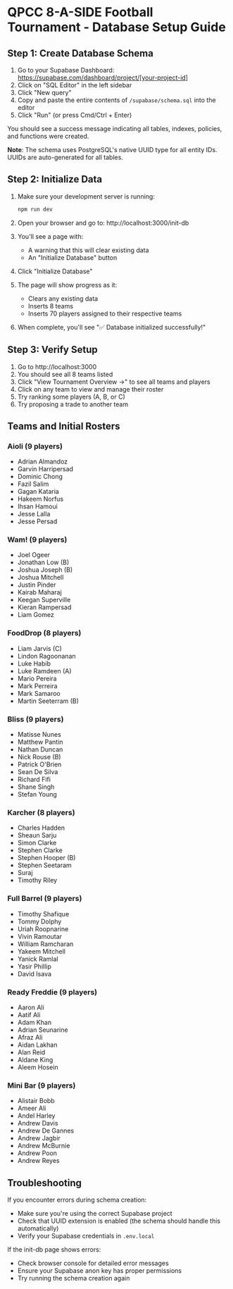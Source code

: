 # QPCC 8-A-SIDE Football Tournament - Database Setup Guide

## Step 1: Create Database Schema

1. Go to your Supabase Dashboard: https://supabase.com/dashboard/project/[your-project-id]
2. Click on "SQL Editor" in the left sidebar
3. Click "New query"
4. Copy and paste the entire contents of `/supabase/schema.sql` into the editor
5. Click "Run" (or press Cmd/Ctrl + Enter)

You should see a success message indicating all tables, indexes, policies, and functions were created.

**Note**: The schema uses PostgreSQL's native UUID type for all entity IDs. UUIDs are auto-generated for all tables.

## Step 2: Initialize Data

1. Make sure your development server is running:
   ```bash
   npm run dev
   ```

2. Open your browser and go to: http://localhost:3000/init-db

3. You'll see a page with:
   - A warning that this will clear existing data
   - An "Initialize Database" button

4. Click "Initialize Database"

5. The page will show progress as it:
   - Clears any existing data
   - Inserts 8 teams
   - Inserts 70 players assigned to their respective teams

6. When complete, you'll see "✅ Database initialized successfully!"

## Step 3: Verify Setup

1. Go to http://localhost:3000
2. You should see all 8 teams listed
3. Click "View Tournament Overview →" to see all teams and players
4. Click on any team to view and manage their roster
5. Try ranking some players (A, B, or C)
6. Try proposing a trade to another team

## Teams and Initial Rosters

### Aioli (9 players)
- Adrian Almandoz
- Garvin Harripersad
- Dominic Chong
- Fazil Salim
- Gagan Kataria
- Hakeem Norfus
- Ihsan Hamoui
- Jesse Lalla
- Jesse Persad

### Wam! (9 players)
- Joel Ogeer
- Jonathan Low (B)
- Joshua Joseph (B)
- Joshua Mitchell
- Justin Pinder
- Kairab Maharaj
- Keegan Superville
- Kieran Rampersad
- Liam Gomez

### FoodDrop (8 players)
- Liam Jarvis (C)
- Lindon Ragoonanan
- Luke Habib
- Luke Ramdeen (A)
- Mario Pereira
- Mark Perreira
- Mark Samaroo
- Martin Seeterram (B)

### Bliss (9 players)
- Matisse Nunes
- Matthew Pantin
- Nathan Duncan
- Nick Rouse (B)
- Patrick O'Brien
- Sean De Silva
- Richard Fifi
- Shane Singh
- Stefan Young

### Karcher (8 players)
- Charles Hadden
- Sheaun Sarju
- Simon Clarke
- Stephen Clarke
- Stephen Hooper (B)
- Stephen Seetaram
- Suraj
- Timothy Riley

### Full Barrel (9 players)
- Timothy Shafique
- Tommy Dolphy
- Uriah Roopnarine
- Vivin Ramoutar
- William Ramcharan
- Yakeem Mitchell
- Yanick Ramlal
- Yasir Phillip
- David Isava

### Ready Freddie (9 players)
- Aaron Ali
- Aatif Ali
- Adam Khan
- Adrian Seunarine
- Afraz Ali
- Aidan Lakhan
- Alan Reid
- Aldane King
- Aleem Hosein

### Mini Bar (9 players)
- Alistair Bobb
- Ameer Ali
- Andel Harley
- Andrew Davis
- Andrew De Gannes
- Andrew Jagbir
- Andrew McBurnie
- Andrew Poon
- Andrew Reyes

## Troubleshooting

If you encounter errors during schema creation:
- Make sure you're using the correct Supabase project
- Check that UUID extension is enabled (the schema should handle this automatically)
- Verify your Supabase credentials in `.env.local`

If the init-db page shows errors:
- Check browser console for detailed error messages
- Ensure your Supabase anon key has proper permissions
- Try running the schema creation again